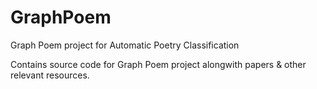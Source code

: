 # GraphPoem
Graph Poem project for Automatic Poetry Classification 

Contains source code for Graph Poem project alongwith papers & other relevant resources.
